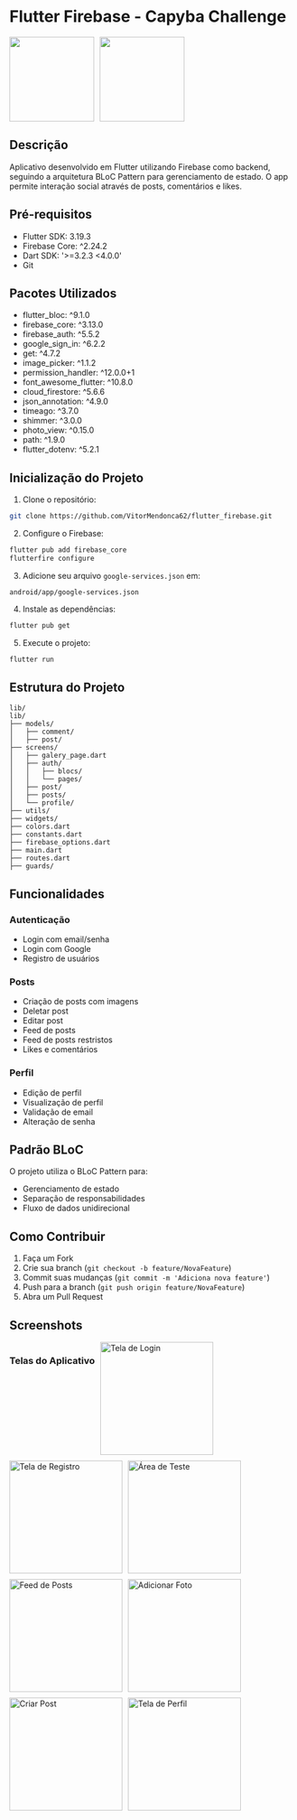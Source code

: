 # Flutter Firebase - Capyba Challenge

<div style="display: flex; gap: 10px;">
<img src="https://img.shields.io/badge/Flutter-02569B?logo=flutter&logoColor=white&style=for-the-badge" width="150">
<img src="https://img.shields.io/badge/Firebase-FFCA28?logo=firebase&logoColor=000000&style=for-the-badge" width="150">
</div>

## Descrição
Aplicativo desenvolvido em Flutter utilizando Firebase como backend, seguindo a arquitetura BLoC Pattern para gerenciamento de estado. O app permite interação social através de posts, comentários e likes.

## Pré-requisitos
- Flutter SDK: 3.19.3
- Firebase Core: ^2.24.2
- Dart SDK: '>=3.2.3 <4.0.0'
- Git

## Pacotes Utilizados
  - flutter_bloc: ^9.1.0
  - firebase_core: ^3.13.0
  - firebase_auth: ^5.5.2
  - google_sign_in: ^6.2.2
  - get: ^4.7.2
  - image_picker: ^1.1.2
  - permission_handler: ^12.0.0+1
  - font_awesome_flutter: ^10.8.0
  - cloud_firestore: ^5.6.6
  - json_annotation: ^4.9.0
  - timeago: ^3.7.0
  - shimmer: ^3.0.0
  - photo_view: ^0.15.0
  - path: ^1.9.0
  - flutter_dotenv: ^5.2.1

## Inicialização do Projeto

1. Clone o repositório:
```bash
git clone https://github.com/VitorMendonca62/flutter_firebase.git
```

2. Configure o Firebase:
```bash
flutter pub add firebase_core
flutterfire configure
```

3. Adicione seu arquivo `google-services.json` em:
```
android/app/google-services.json
```

4. Instale as dependências:
```bash
flutter pub get
```

5. Execute o projeto:
```bash
flutter run
```

## Estrutura do Projeto
```
lib/
lib/
├── models/
│   ├── comment/
│   ├── post/
├── screens/
│   ├── galery_page.dart
│   ├── auth/
│   │   ├── blocs/
│   │   └── pages/
│   ├── post/
│   ├── posts/
│   └── profile/
├── utils/
├── widgets/
├── colors.dart
├── constants.dart
├── firebase_options.dart
├── main.dart
├── routes.dart
├── guards/
```

## Funcionalidades

### Autenticação
- Login com email/senha
- Login com Google
- Registro de usuários

### Posts
- Criação de posts com imagens
- Deletar post
- Editar post
- Feed de posts
- Feed de posts restristos
- Likes e comentários

### Perfil
- Edição de perfil
- Visualização de perfil
- Validação de email
- Alteração de senha

## Padrão BLoC
O projeto utiliza o BLoC Pattern para:
- Gerenciamento de estado
- Separação de responsabilidades
- Fluxo de dados unidirecional

## Como Contribuir
1. Faça um Fork
2. Crie sua branch (`git checkout -b feature/NovaFeature`)
3. Commit suas mudanças (`git commit -m 'Adiciona nova feature'`)
4. Push para a branch (`git push origin feature/NovaFeature`)
5. Abra um Pull Request

## Screenshots
<div style="display: flex; flex-wrap: wrap; gap: 10px;">

### Telas do Aplicativo
<img src="assets/screenshots/login.jpg" width="200" alt="Tela de Login">
<img src="assets/screenshots/resgistro.jpg" width="200" alt="Tela de Registro">
<img src="assets/screenshots/area-teste.jpg" width="200" alt="Área de Teste">
<img src="assets/screenshots/feed.jpg" width="200" alt="Feed de Posts">
<img src="assets/screenshots/adicionar-foto.jpg" width="200" alt="Adicionar Foto">
<img src="assets/screenshots/criacao-de-posts.jpg" width="200" alt="Criar Post">
<img src="assets/screenshots/perfil.jpg" width="200" alt="Tela de Perfil">

</div>
